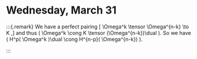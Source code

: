 # Wednesday, March 31


:::{.remark}
We have a perfect pairing 
\[
\Omega^k \tensor \Omega^{n-k} \to K
,\]
and thus \( \Omega^k \cong K \tensor (\Omega^{n-k})\dual \).
So we have \( H^p( \Omega^k )\dual \cong H^{n-p}( \Omega^{n-k}) \).


:::

